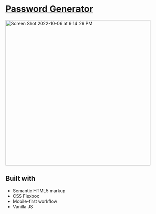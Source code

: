# [Password Generator]( https://frontendella.github.io/Password_generator/)

[<img width="462" alt="Screen Shot 2022-10-06 at 9 14 29 PM" src="https://user-images.githubusercontent.com/82247833/194466543-ba5d2827-7f57-4015-b17e-86f0d9145be7.png">]( https://frontendella.github.io/Password_generator/)

## Built with
* Semantic HTML5 markup
* CSS Flexbox
* Mobile-first workflow
* Vanilla JS
